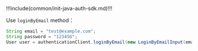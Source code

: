 !!!include(common/init-java-auth-sdk.md)!!!

Use `loginByEmail` method：

```java
String email = "test@example.com";
String password = "123456";
User user = authenticationClient.loginByEmail(new LoginByEmailInput(email, password)).execute();
```
